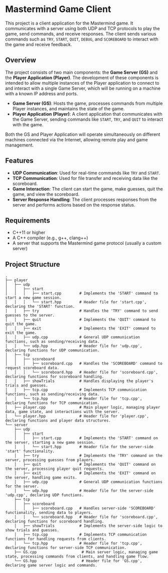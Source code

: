 # **Mastermind Game Client**

This project is a client application for the Mastermind game. It communicates with a server using both UDP and TCP protocols to play the game, send commands, and receive responses. The client sends various commands such as `TRY`, `START`, `QUIT`, `DEBUG`, and `SCOREBOARD` to interact with the game and receive feedback.

## **Overview**

The project consists of two main components: the **Game Server (GS)** and the **Player Application (Player)**. The development of these components is intended to allow multiple instances of the Player application to connect to and interact with a single Game Server, which will be running on a machine with a known IP address and ports.

- **Game Server (GS)**: Hosts the game, processes commands from multiple Player instances, and maintains the state of the game.
- **Player Application (Player)**: A client application that communicates with the Game Server, sending commands like `START`, `TRY`, and `QUIT` to interact with the game.

Both the GS and Player Application will operate simultaneously on different machines connected via the Internet, allowing remote play and game management.

## **Features**

- **UDP Communication**: Used for real-time commands like `TRY` and `START`.
- **TCP Communication**: Used for file transfer and receiving data like the scoreboard.
- **Game Interaction**: The client can start the game, make guesses, quit the game, and view the scoreboard.
- **Server Response Handling**: The client processes responses from the server and performs actions based on the response status.

## **Requirements**

- C++11 or higher
- A C++ compiler (e.g., g++, clang++)
- A server that supports the Mastermind game protocol (usually a custom server)

## **Project Structure**

```plaintext
.
├── player
│   ├── udp
│   │   ├── start
│   │   │   ├── start.cpp        # Implements the 'START' command to start a new game session.
│   │   │   └── start.hpp        # Header file for 'start.cpp', declaring the 'START' function.
│   │   ├── try                  # Handles the 'TRY' command to send guesses to the server.
│   │   ├── quit                 # Implements the 'QUIT' command to quit the game.
│   │   ├── exit                 # Implements the 'EXIT' command to exit the game.
│   │   ├── udp.cpp              # General UDP communication functions, such as sending/receiving data.
│   │   └── udp.hpp              # Header file for 'udp.cpp', declaring functions for UDP communication.
│   ├── tcp
│   │   ├── scoreboard
│   │   │   ├── scoreboard.cpp   # Handles the 'SCOREBOARD' command to request scoreboard data.
│   │   │   └── scoreboard.hpp   # Header file for 'scoreboard.cpp', declaring functions for scoreboard handling.
│   │   ├── showTrials           # Handles displaying the player's trials and guesses.
│   │   ├── tcp.cpp              # Implements TCP communication functions, such as sending/receiving data.
│   │   └── tcp.hpp              # Header file for 'tcp.cpp', declaring functions for TCP communication.
│   ├── player.cpp               # Main player logic, managing player data, game state, and interactions with the server.
│   └── player.hpp               # Header file for 'player.cpp', declaring functions and player data structures.
└── server
    ├── udp
    │   ├── start
    │   │   ├── start.cpp        # Implements the 'START' command on the server, starting a new game session.
    │   │   └── start.hpp        # Header file for the server-side 'start' functionality.
    │   ├── try                  # Implements the 'TRY' command on the server, processing guesses from players.
    │   ├── quit                 # Implements the 'QUIT' command on the server, processing player quit requests.
    │   ├── exit                 # Implements the 'EXIT' command on the server, handling game exits.
    │   ├── udp.cpp              # General UDP communication functions for the server.
    │   └── udp.hpp              # Header file for the server-side 'udp.cpp', declaring UDP functions.
    ├── tcp
    │   ├── scoreboard
    │   │   ├── scoreboard.cpp   # Handles server-side 'SCOREBOARD' functionality, sending data to players.
    │   │   └── scoreboard.hpp   # Header file for 'scoreboard.cpp', declaring functions for scoreboard handling.
    │   ├── showTrials           # Implements the server-side logic to show trials and guesses.
    │   ├── tcp.cpp              # Implements TCP communication functions for handling requests from clients.
    │   └── tcp.hpp              # Header file for 'tcp.cpp', declaring functions for server-side TCP communication.
    ├── GS.cpp                    # Main server logic, managing game state, processing commands from clients, and handling game flow.
    └── GS.hpp                    # Header file for 'GS.cpp', declaring game server logic and commands.
